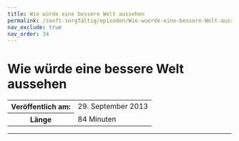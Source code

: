 ```yaml
---
title: Wie würde eine bessere Welt aussehen
permalink: /sanft-sorgfältig/episoden/Wie-wuerde-eine-bessere-Welt-aussehen
nav_exclude: true
nav_order: 34
---
```


# Wie würde eine bessere Welt aussehen
<table class="resp-table dcf-table dcf-table-responsive dcf-table-bordered dcf-table-striped dcf-w-100%">
                    <tbody>
                        <tr>
                            <th scope="row">Veröffentlich am:</th>
                            <td data-label="Veröffentlich am:">29. September 2013</td>
                        </tr>
                        <tr>
                            <th scope="row">Länge </th>
                            <td data-label="Länge ">84 Minuten</td>
                        </tr></tbody>
                </table>

***

